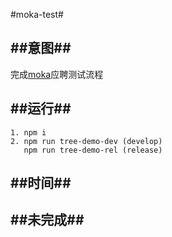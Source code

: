 #moka-test#

##意图##
---
完成[moka](http://www.mokahr.com/)应聘测试流程


##运行##
---

	1. npm i
	2. npm run tree-demo-dev (develop)
	   npm run tree-demo-rel (release)
	   
##时间##
---

##未完成##
---  